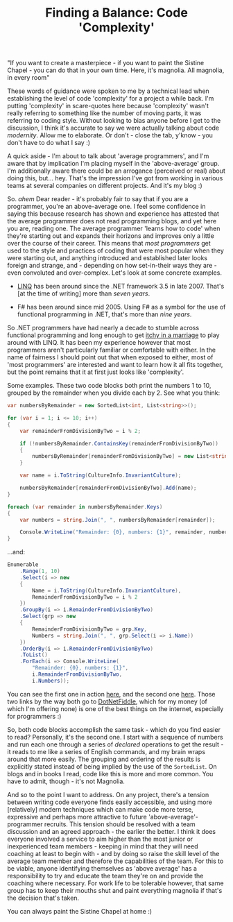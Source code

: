 ﻿---
layout: post
title: Finding a Balance&#58; Code 'Complexity'
excerpt: On any project, there's a tension between writing code everyone finds easily accessible, and using more modern techniques which make code more terse and expressive. Here's some thoughts on addressing that tension.
tags: [Programming Practices]
---

"If you want to create a masterpiece - if you want to paint the Sistine Chapel - you can do that in your 
own time. Here, it's magnolia. All magnolia, in every room"

These words of guidance were spoken to me by a technical lead when establishing the level of code 
'complexity' for a project a while back. I'm putting 'complexity' in scare-quotes here because 'complexity' 
wasn't really referring to something like the number of moving parts, it was referring to coding style. 
Without looking to bias anyone before I get to the discussion, I think it's accurate to say we were 
actually talking about code _modernity_. Allow me to elaborate. Or don't - close the tab, y'know - you 
don't have to do what I say :)

A quick aside - I'm about to talk about 'average programmers', and I'm aware that by implication I'm 
placing myself in the 'above-average' group. I'm additionally aware there could be an arrogance (perceived 
or real) about doing this, but... hey. That's the impression I've got from working in various teams 
at several companies on different projects. And it's my blog :)

So. *ahem* Dear reader - it's probably fair to say that if you are a programmer, you're an above-average 
one. I feel some confidence in saying this because research has shown and experience has attested that the 
average programmer does not read programming blogs, and yet here you are, reading one. The average 
programmer 'learns how to code' when they're starting out and expands their horizons and improves only a 
little over the course of their career. This means that _most programmers_ get used to the style and 
practices of coding that were most popular when they were starting out, and anything introduced and 
established later looks foreign and strange, and - depending on how set-in-their ways they are - even 
convoluted and over-complex. Let's look at some concrete examples.

- [LINQ](https://msdn.microsoft.com/en-gb/library/bb397926.aspx) has been around since the .NET framework 
  3.5 in late 2007. That's [at the time of writing] more than _seven years_.

- F# has been around since mid 2005. Using F# as a symbol for the use of functional programming in .NET, 
  that's more than _nine years_.

So .NET programmers have had nearly a decade to stumble across functional programming and long enough to 
get [itchy in a marriage](https://en.wikipedia.org/wiki/The_seven-year_itch) to play around with LINQ. It 
has been my experience however that most programmers aren't particularly familiar or comfortable with either.
In the name of fairness I should point out that when exposed to either, most of 'most programmers' are 
interested and want to learn how it all fits together, but the point remains that it at first just looks 
like 'complexity'.

Some examples. These two code blocks both print the numbers 1 to 10, grouped by the remainder when you 
divide each by 2. See what you think:

```csharp
var numbersByRemainder = new SortedList<int, List<string>>();

for (var i = 1; i <= 10; i++)
{
    var remainderFromDivisionByTwo = i % 2;

    if (!numbersByRemainder.ContainsKey(remainderFromDivisionByTwo))
    {
        numbersByRemainder[remainderFromDivisionByTwo] = new List<string>();
    }

    var name = i.ToString(CultureInfo.InvariantCulture);

    numbersByRemainder[remainderFromDivisionByTwo].Add(name);
}

foreach (var remainder in numbersByRemainder.Keys)
{
    var numbers = string.Join(", ", numbersByRemainder[remainder]);

    Console.WriteLine("Remainder: {0}, numbers: {1}", remainder, numbers);
}
```

...and:

```csharp
Enumerable
    .Range(1, 10)
    .Select(i => new
    {
        Name = i.ToString(CultureInfo.InvariantCulture),
        RemainderFromDivisionByTwo = i % 2
    })
    .GroupBy(i => i.RemainderFromDivisionByTwo)
    .Select(grp => new
    {
        RemainderFromDivisionByTwo = grp.Key,
        Numbers = string.Join(", ", grp.Select(i => i.Name))
    })
    .OrderBy(i => i.RemainderFromDivisionByTwo)
    .ToList()
    .ForEach(i => Console.WriteLine(
        "Remainder: {0}, numbers: {1}",
        i.RemainderFromDivisionByTwo,
        i.Numbers));
```

You can see the first one in action [here](https://dotnetfiddle.net/3RGqwv), and the second one 
[here](https://dotnetfiddle.net/xQ1iNU). Those two links by the way both go to 
[DotNetFiddle](https://dotnetfiddle.net), which for my money (of which I'm offering none) is one of the 
best things on the internet, especially for programmers :)

So, both code blocks accomplish the same task - which do you find easier to read? Personally, it's the 
second one. I start with a sequence of numbers and run each one through a series of _declared_ 
operations to get the result - it reads to me like a series of English commands, and my brain wraps 
around that more easily. The grouping and ordering of the results is explicitly stated instead of being 
implied by the use of the `SortedList`. On blogs and in books I read, code like this is more and more 
common. You have to admit, though - it's not Magnolia.

And so to the point I want to address. On any project, there's a tension between writing code everyone 
finds easily accessible, and using more [relatively] modern techniques which can make code more terse, 
expressive and perhaps more attractive to future 'above-average'-programmer recruits. This tension 
should be resolved with a team discussion and an agreed approach - the earlier the better. I think it 
does everyone involved a service to aim higher than the most junior or inexperienced team members - 
keeping in mind that they will need coaching at least to begin with - and by doing so raise the skill 
level of the average team member and therefore the capabilities of the team. For this to be viable, 
anyone identifying themselves as 'above average' has a responsibility to try and educate the team they're 
on and provide the coaching where necessary. For work life to be tolerable however, that same group has 
to keep their mouths shut and paint everything magnolia if that's the decision that's taken.

You can always paint the Sistine Chapel at home :)
